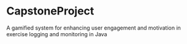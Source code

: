# CapstoneProject
A gamified system for enhancing user engagement and motivation in exercise logging and monitoring in Java
